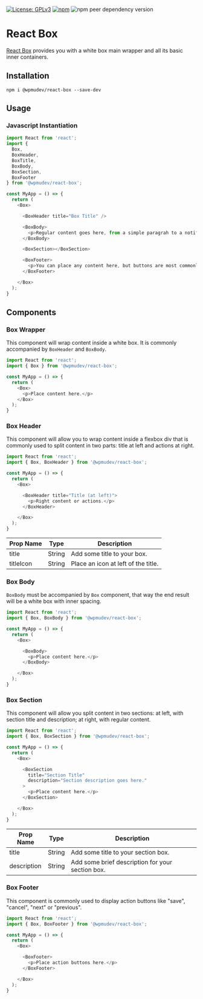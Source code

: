 [![License: GPLv3](https://img.shields.io/badge/License-GPL%20v3-blue.svg?color=green)](http://www.gnu.org/licenses/gpl-3.0)
[![npm](https://img.shields.io/npm/v/@wpmudev/react-box)](https://www.npmjs.com/package/@wpmudev/react-box)
![npm peer dependency version](https://img.shields.io/npm/dependency-version/@wpmudev/react-button/peer/react)

# React Box
[React Box](https://wpmudev.github.io/shared-ui-react/?path=/story/components-box--primary) provides you with a white box main wrapper and all its basic inner containers.

## Installation

```
npm i @wpmudev/react-box --save-dev
```

## Usage

### Javascript Instantiation

```js
import React from 'react';
import {
  Box,
  BoxHeader,
  BoxTitle,
  BoxBody,
  BoxSection,
  BoxFooter
} from '@wpmudev/react-box';

const MyApp = () => {
  return (
    <Box>

      <BoxHeader title="Box Title" />

      <BoxBody>
        <p>Regular content goes here, from a simple paragrah to a notification, form or any other content.</p>
      </BoxBody>

      <BoxSection></BoxSection>

      <BoxFooter>
        <p>You can place any content here, but buttons are most commonly used here to perform some actions like "save", "cancel" or "next".</p>
      </BoxFooter>

    </Box>
  );
}
```

## Components

### Box Wrapper

This component will wrap content inside a white box. It is commonly accompanied by `BoxHeader` and `BoxBody`.

```js
import React from 'react';
import { Box } from '@wpmudev/react-box';

const MyApp = () => {
  return (
    <Box>
      <p>Place content here.</p>
    </Box>
  );
}
```

### Box Header

This component will allow you to wrap content inside a flexbox div that is commonly used to split content in two parts: title at left and actions at right.

```js
import React from 'react';
import { Box, BoxHeader } from '@wpmudev/react-box';

const MyApp = () => {
  return (
    <Box>

      <BoxHeader title="Title (at left)">
        <p>Right content or actions.</p>
      </BoxHeader>

    </Box>
  );
}
```

Prop Name | Type | Description
--- | --- | ---
title | String | Add some title to your box.
titleIcon | String | Place an icon at left of the title.

### Box Body

`BoxBody` must be accompanied by `Box` component, that way the end result will be a white box with inner spacing.

```js
import React from 'react';
import { Box, BoxBody } from '@wpmudev/react-box';

const MyApp = () => {
  return (
    <Box>

      <BoxBody>
        <p>Place content here.</p>
      </BoxBody>

    </Box>
  );
}
```

### Box Section

This component will allow you split content in two sections: at left, with section title and description; at right, with regular content.

```js
import React from 'react';
import { Box, BoxSection } from '@wpmudev/react-box';

const MyApp = () => {
  return (
    <Box>

      <BoxSection
	  	title="Section Title"
		description="Section description goes here."
	  >
        <p>Place content here.</p>
      </BoxSection>

    </Box>
  );
}
```

Prop Name | Type | Description
--- | --- | ---
title | String | Add some title to your section box.
description | String | Add some brief description for your section box.

### Box Footer

This component is commonly used to display action buttons like "save", "cancel", "next" or "previous".

```js
import React from 'react';
import { Box, BoxFooter } from '@wpmudev/react-box';

const MyApp = () => {
  return (
    <Box>

      <BoxFooter>
        <p>Place action buttons here.</p>
      </BoxFooter>

    </Box>
  );
}
```
